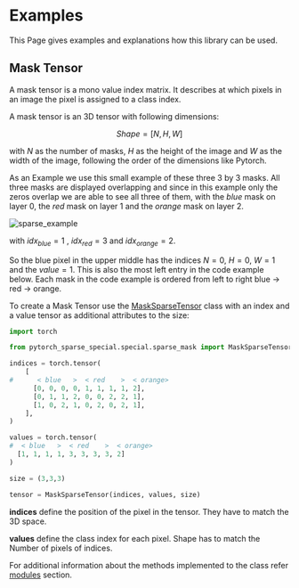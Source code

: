 # Examples

This Page gives examples and explanations how this library can be used.

## Mask Tensor

A mask tensor is a mono value index matrix. It describes at which pixels in an image the pixel is assigned to a class index.

A mask tensor is an 3D tensor with following dimensions:

$$Shape = [N, H, W]$$

with $N$ as the number of masks, $H$ as the height of the image and $W$ as the width of the image, following the order of the dimensions like Pytorch.

As an Example we use this small example of these three 3 by 3 masks.
All three masks are displayed overlapping and since in this example only the zeros overlap we are able to see all three of them, with the $blue$ mask on layer 0,
the $red$ mask on layer 1 and the $orange$ mask on layer 2.

![sparse_example](./assets/sparse_example.png)

with $idx_{blue} = 1$ , $idx_{red} = 3$ and $idx_{orange} = 2$.

So the blue pixel in the upper middle has the indices $N=0$, $H=0$, $W=1$ and the $value=1$.
This is also the most left entry in the code example below.
Each mask in the code example is ordered from left to right blue -> red -> orange.

To create a Mask Tensor use the [MaskSparseTensor](modules.md/#pytorch_sparse_special.special.sparse_mask.SparseMasksTensor) class with an index and a value tensor as additional attributes to the size:

```{.py .copy}
import torch

from pytorch_sparse_special.special.sparse_mask import MaskSparseTensor

indices = torch.tensor(
    [
#      < blue   >  < red    >  < orange>
      [0, 0, 0, 0, 1, 1, 1, 1, 2],
      [0, 1, 1, 2, 0, 0, 2, 2, 1],
      [1, 0, 2, 1, 0, 2, 0, 2, 1],
    ],
)

values = torch.tensor(
#  < blue   >  < red    >  < orange>
  [1, 1, 1, 1, 3, 3, 3, 3, 2]
)

size = (3,3,3)

tensor = MaskSparseTensor(indices, values, size)

```

**indices** define the position of the pixel in the tensor. They have to match the 3D space.

**values** define the class index for each pixel. Shape has to match the Number of pixels of indices.

For additional information about the methods implemented to the class refer [modules](modules.md/#pytorch_sparse_special.special.sparse_mask.SparseMasksTensor.area_per_mask) section.
